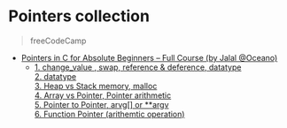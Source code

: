 # Pointers collection

> freeCodeCamp
 - [Pointers in C for Absolute Beginners – Full Course (by Jalal @Oceano)](https://www.youtube.com/watch?v=MIL2BK02X8A)
   - [1. change_value , swap, reference & deference, datatype]() <br>
     [2. datatype]() <br>
     [3. Heap vs Stack memory, malloc]() <br>
     [4. Array vs Pointer, Pointer arithmetic]() <br>
     [5. Pointer to Pointer, arvg[] or **argv]() <br>
     [6. Function Pointer (arithemtic operation)]() <br>
